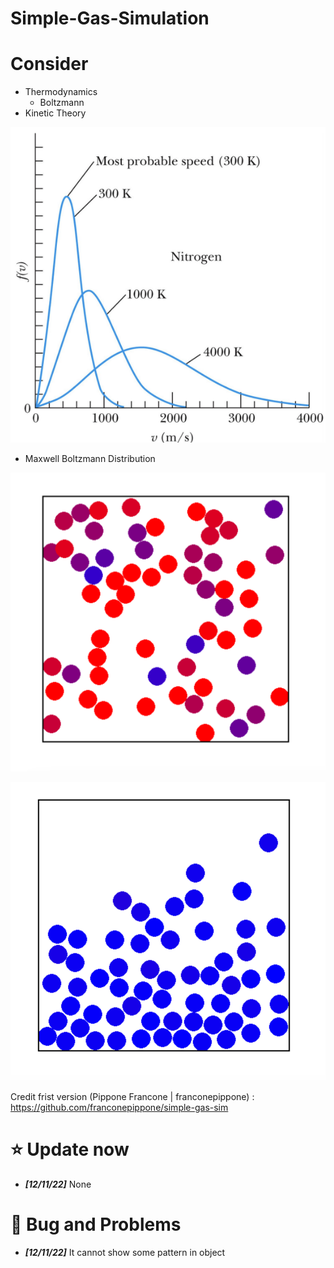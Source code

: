 # Simple-Gas-Simulation

# Consider
- Thermodynamics
  - Boltzmann
- Kinetic Theory


![MAPPING](image/Maxwell-Boltzmann-Distribution.png)


  - Maxwell Boltzmann Distribution


![MAPPING](image/IdeaGas.png)

![MAPPING](image/IdeaGas2.png)

Credit frist version  (Pippone Francone | franconepippone) :  https://github.com/franconepippone/simple-gas-sim



# :star: Update now
-  ***[12/11/22]*** None
# :hankey: Bug and Problems
-  ***[12/11/22]*** It cannot show some pattern in object
